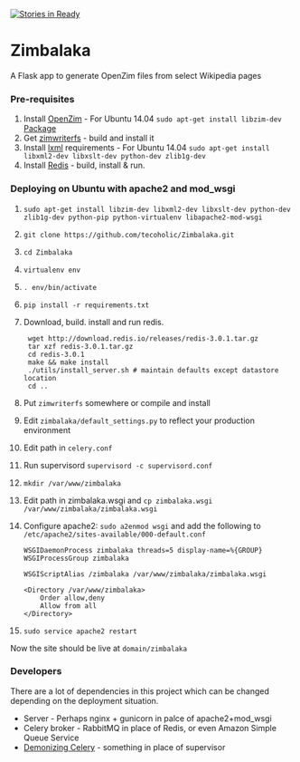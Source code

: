 [![Stories in Ready](https://badge.waffle.io/tecoholic/Zimbalaka.png?label=ready&title=Ready)](https://waffle.io/tecoholic/Zimbalaka)
# Zimbalaka
A Flask app to generate OpenZim files from select Wikipedia pages

### Pre-requisites

1. Install [OpenZim](http://www.openzim.org/wiki/OpenZIM) - For Ubuntu 14.04 `sudo apt-get install libzim-dev` [Package](http://packages.ubuntu.com/trusty/libzim-dev)
2. Get [zimwriterfs](http://sourceforge.net/p/kiwix/other/ci/master/tree/zimwriterfs/) - build and install it
3. Install [lxml](http://lxml.de/installation.html) requirements - For Ubuntu 14.04 `sudo apt-get install libxml2-dev libxslt-dev python-dev zlib1g-dev`
4. Install [Redis](http://redis.io/download) - build, install & run.

### Deploying on Ubuntu with apache2 and mod_wsgi

1. `sudo apt-get install libzim-dev libxml2-dev libxslt-dev python-dev zlib1g-dev python-pip python-virtualenv libapache2-mod-wsgi`
2. `git clone https://github.com/tecoholic/Zimbalaka.git`
3. `cd Zimbalaka`
4. `virtualenv env`
5. `. env/bin/activate`
6. `pip install -r requirements.txt`
7. Download, build. install and run redis.

        wget http://download.redis.io/releases/redis-3.0.1.tar.gz
        tar xzf redis-3.0.1.tar.gz
        cd redis-3.0.1
        make && make install
        ./utils/install_server.sh # maintain defaults except datastore location
        cd ..

7. Put `zimwriterfs` somewhere or compile and install
8. Edit `zimbalaka/default_settings.py` to reflect your production environment
8. Edit path in `celery.conf`
9. Run supervisord `supervisord -c supervisord.conf`
10. `mkdir /var/www/zimbalaka`
10. Edit path in zimbalaka.wsgi and `cp zimbalaka.wsgi /var/www/zimbalaka/zimbalaka.wsgi`
11. Configure apache2: `sudo a2enmod wsgi` and add the following to `/etc/apache2/sites-available/000-default.conf`

        WSGIDaemonProcess zimbalaka threads=5 display-name=%{GROUP}
        WSGIProcessGroup zimbalaka

        WSGIScriptAlias /zimbalaka /var/www/zimbalaka/zimbalaka.wsgi

        <Directory /var/www/zimbalaka>
            Order allow,deny
            Allow from all
        </Directory>

12. `sudo service apache2 restart`

Now the site should be live at `domain/zimbalaka`

### Developers

There are a lot of dependencies in this project which can be changed depending on the deployment situation.
* Server - Perhaps nginx + gunicorn  in palce of apache2+mod_wsgi
* Celery broker - RabbitMQ in place of Redis, or even Amazon Simple Queue Service
* [Demonizing Celery](http://celery.readthedocs.org/en/latest/tutorials/daemonizing.html) - something in place of supervisor

